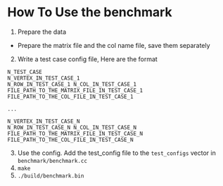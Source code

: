 # How To Use the benchmark

1. Prepare the data
  - Prepare the matrix file and the col name file, save them separately
2. Write a test case config file, Here are the format
```
N_TEST_CASE
N_VERTEX_IN_TEST_CASE_1
N_ROW_IN_TEST_CASE_1 N_COL_IN_TEST_CASE_1
FILE_PATH_TO_THE_MATRIX_FILE_IN_TEST_CASE_1
FILE_PATH_TO_THE_COL_FILE_IN_TEST_CASE_1

...

N_VERTEX_IN_TEST_CASE_N
N_ROW_IN_TEST_CASE_N N_COL_IN_TEST_CASE_N
FILE_PATH_TO_THE_MATRIX_FILE_IN_TEST_CASE_N
FILE_PATH_TO_THE_COL_FILE_IN_TEST_CASE_N
```

3. Use the config. Add the test_config file to the `test_configs` vector in `benchmark/benchmark.cc`
4. `make`
5. `./build/benchmark.bin`
